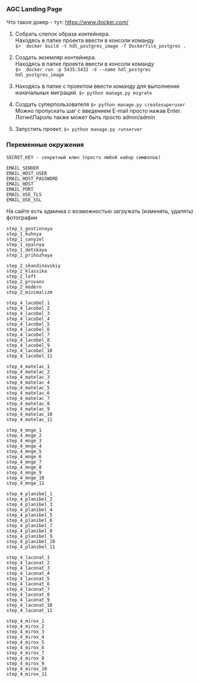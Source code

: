 ### AGC Landing Page

Что такое докер - тут: https://www.docker.com/

1. Собрать слепок образа контейнера. <br>
Находясь в папке проекта ввести в консоли команду <br>
``$>  docker build -t hdl_postgres_image -f Dockerfile_postgres .``

2. Создать экземляр контейнера. <br>
Находясь в папке проекта ввести в консоли команду <br>
``$>  docker run -p 5435:5432 -d --name hdl_postgres hdl_postgres_image``

3. Находясь в папке с проектом ввести команду для выполнения изначальных миграций.
``$> python manage.py migrate``

4. Создать суперпользователя
``$> python manage.py createsuperuser``
Можно пропускать шаг с введением E-mail просто нажав Enter.
Логин\Пароль также может быть просто admin/admin

5. Запустить проект.
``$> python manage.py runserver``

### Переменные окружения

```
SECRET_KEY - секретный ключ (просто любой набор символов)

EMAIL_SENDER
EMAIL_HOST_USER
EMAIL_HOST_PASSWORD
EMAIL_HOST
EMAIL_PORT
EMAIL_USE_TLS
EMAIL_USE_SSL
```

На сайте есть админка с возможностью загружать (изменять, удалять) фотографии


```
step_1_gostinnaya
step_1_kuhnya
step_1_sanyzel
step_1_spalnya
step_1_detskaya
step_1_prihozhaya

step_2_skandinavskiy
step_2_klassika
step_2_loft
step_2_provans
step_2_modern
step_2_minimalizm

step_4_lacobel_1
step_4_lacobel_2
step_4_lacobel_3
step_4_lacobel_4
step_4_lacobel_5
step_4_lacobel_6
step_4_lacobel_7
step_4_lacobel_8
step_4_lacobel_9
step_4_lacobel_10
step_4_lacobel_11

step_4_matelac_1
step_4_matelac_2
step_4_matelac_3
step_4_matelac_4
step_4_matelac_5
step_4_matelac_6
step_4_matelac_7
step_4_matelac_8
step_4_matelac_9
step_4_matelac_10
step_4_matelac_11

step_4_mnge_1
step_4_mnge_2
step_4_mnge_3
step_4_mnge_4
step_4_mnge_5
step_4_mnge_6
step_4_mnge_7
step_4_mnge_8
step_4_mnge_9
step_4_mnge_10
step_4_mnge_11

step_4_planibel_1
step_4_planibel_2
step_4_planibel_3
step_4_planibel_4
step_4_planibel_5
step_4_planibel_6
step_4_planibel_7
step_4_planibel_8
step_4_planibel_9
step_4_planibel_10
step_4_planibel_11

step_4_laconat_1
step_4_laconat_2
step_4_laconat_3
step_4_laconat_4
step_4_laconat_5
step_4_laconat_6
step_4_laconat_7
step_4_laconat_8
step_4_laconat_9
step_4_laconat_10
step_4_laconat_11

step_4_mirox_1
step_4_mirox_2
step_4_mirox_3
step_4_mirox_4
step_4_mirox_5
step_4_mirox_6
step_4_mirox_7
step_4_mirox_8
step_4_mirox_9
step_4_mirox_10
step_4_mirox_11
```
